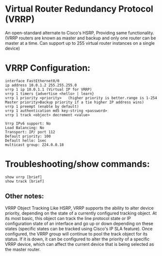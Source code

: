 # Virtual Router Redundancy Protocol (VRRP)

An open-standard alternate to Cisco's HSRP, Providing same functionality.
(VRRP routers are known as master and backup and only one router can be master at a time. Can support up to 255 virtual router instances
on a single device)

# VRRP Configuration:
```
interface FastEthernet0/0
ip address 10.0.1.2 255.255.255.0
vrrp 1 ip 10.0.1.1 (Virtual IP for VRRP)
vrrp 1 timers {advertise <hello> | learn}
vrrp 1 priority <priority>   (higher priority is better.range is 1-254 Master priority>Backup priority if a tie higher IP address wins)
vrrp 1 preempt (enable by default)
vrrp 1 authentication md5 key-string <password>
vrrp 1 track <object> decrement <value>
```
```
Vrrp IPv6 support: No
Load Balancing: No
Transport: IP/ port 112
Default priority: 100
Default hello: 1sec
multicast group: 224.0.0.18
```

# Troubleshooting/show commands:

``show vrrp [brief]``</br> 
``show track [brief]``

## Other notes:

VRRP Object Tracking
Like HSRP, VRRP supports the ability to alter device priority, depending on the state of a currently configured tracking object. 
At its most basic, this object can track the line protocol state or IP configuration state of an interface and go up or down depending
on these states (specific states can be tracked using Cisco's IP SLA feature). Once configured, the VRRP group will continue to pool 
the track object for its status. If it is down, it can be configured to alter the priority of a specific VRRP device, which can affect 
the current device that is being selected as the master router. 

